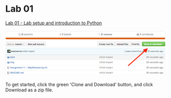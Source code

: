 # Lab 01

[Lab 01 - Lab setup and introduction to Python](https://github.com/SocialDataAnalytics-Winter2018/lab01/blob/master/Lab%2001%20-%20Introduction%20to%20Python.ipynb)

![](img/download.png)

To get started, click the green 'Clone and Download' button, and click Download as a zip file.
